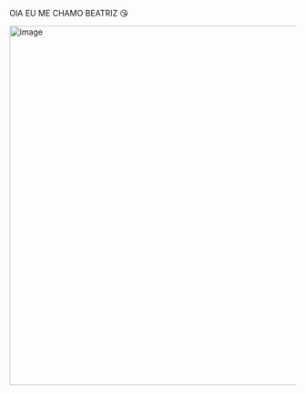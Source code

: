 OlA EU ME CHAMO BEATRIZ 😘

<img width="1200" height="630" alt="image" src="https://github.com/user-attachments/assets/2ed41c03-8935-4f07-96d3-d8478ead7ede" />



